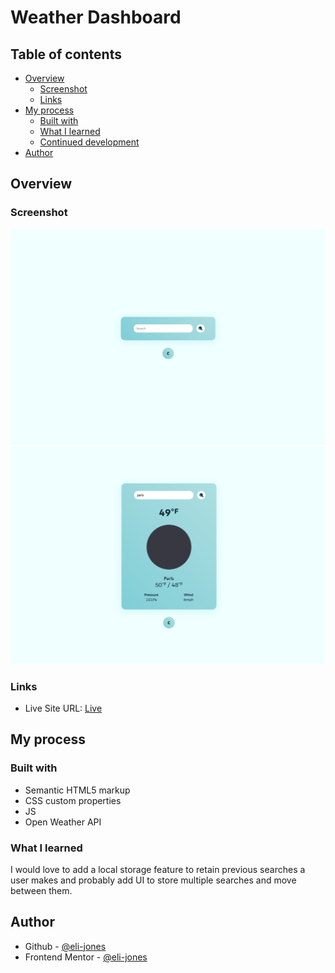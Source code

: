 # Weather Dashboard

## Table of contents

- [Overview](#overview)
  - [Screenshot](#screenshot)
  - [Links](#links)
- [My process](#my-process)
  - [Built with](#built-with)
  - [What I learned](#what-i-learned)
  - [Continued development](#continued-development)
- [Author](#author)

## Overview

### Screenshot

![](./no-search-weather.PNG)
![](./example-search-weather.PNG)

### Links

- Live Site URL: [Live](https://eli-jones-weather.netlify.app)

## My process

### Built with

- Semantic HTML5 markup
- CSS custom properties
- JS
- Open Weather API

### What I learned

I would love to add a local storage feature to retain previous searches a user makes and probably add UI to store multiple searches and move between them.

## Author

- Github - [@eli-jones](https://github.com/eli-jones)
- Frontend Mentor - [@eli-jones](https://www.frontendmentor.io/profile/eli-jones)
